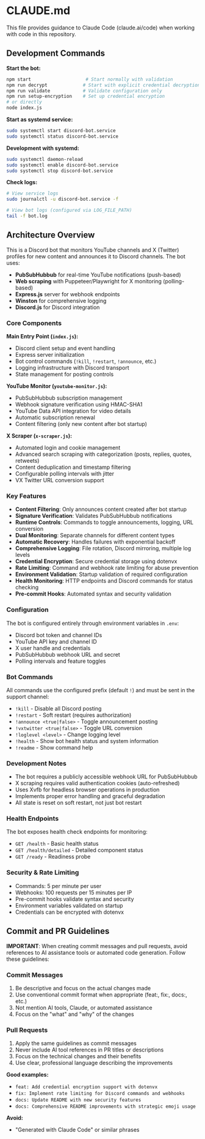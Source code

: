 # CLAUDE.md

This file provides guidance to Claude Code (claude.ai/code) when working with code in this repository.

## Development Commands

**Start the bot:**
```bash
npm start                    # Start normally with validation
npm run decrypt             # Start with explicit credential decryption
npm run validate            # Validate configuration only
npm run setup-encryption    # Set up credential encryption
# or directly
node index.js
```

**Start as systemd service:**
```bash
sudo systemctl start discord-bot.service
sudo systemctl status discord-bot.service
```

**Development with systemd:**
```bash
sudo systemctl daemon-reload
sudo systemctl enable discord-bot.service
sudo systemctl stop discord-bot.service
```

**Check logs:**
```bash
# View service logs
sudo journalctl -u discord-bot.service -f

# View bot logs (configured via LOG_FILE_PATH)
tail -f bot.log
```

## Architecture Overview

This is a Discord bot that monitors YouTube channels and X (Twitter) profiles for new content and announces it to Discord channels. The bot uses:

- **PubSubHubbub** for real-time YouTube notifications (push-based)
- **Web scraping** with Puppeteer/Playwright for X monitoring (polling-based)
- **Express.js** server for webhook endpoints
- **Winston** for comprehensive logging
- **Discord.js** for Discord integration

### Core Components

**Main Entry Point (`index.js`):**
- Discord client setup and event handling
- Express server initialization
- Bot control commands (`!kill`, `!restart`, `!announce`, etc.)
- Logging infrastructure with Discord transport
- State management for posting controls

**YouTube Monitor (`youtube-monitor.js`):**
- PubSubHubbub subscription management
- Webhook signature verification using HMAC-SHA1
- YouTube Data API integration for video details
- Automatic subscription renewal
- Content filtering (only new content after bot startup)

**X Scraper (`x-scraper.js`):**
- Automated login and cookie management
- Advanced search scraping with categorization (posts, replies, quotes, retweets)
- Content deduplication and timestamp filtering
- Configurable polling intervals with jitter
- VX Twitter URL conversion support

### Key Features

- **Content Filtering**: Only announces content created after bot startup
- **Signature Verification**: Validates PubSubHubbub notifications
- **Runtime Controls**: Commands to toggle announcements, logging, URL conversion
- **Dual Monitoring**: Separate channels for different content types
- **Automatic Recovery**: Handles failures with exponential backoff
- **Comprehensive Logging**: File rotation, Discord mirroring, multiple log levels
- **Credential Encryption**: Secure credential storage using dotenvx
- **Rate Limiting**: Command and webhook rate limiting for abuse prevention
- **Environment Validation**: Startup validation of required configuration
- **Health Monitoring**: HTTP endpoints and Discord commands for status checking
- **Pre-commit Hooks**: Automated syntax and security validation

### Configuration

The bot is configured entirely through environment variables in `.env`:
- Discord bot token and channel IDs
- YouTube API key and channel ID
- X user handle and credentials
- PubSubHubbub webhook URL and secret
- Polling intervals and feature toggles

### Bot Commands

All commands use the configured prefix (default `!`) and must be sent in the support channel:
- `!kill` - Disable all Discord posting
- `!restart` - Soft restart (requires authorization)
- `!announce <true|false>` - Toggle announcement posting
- `!vxtwitter <true|false>` - Toggle URL conversion
- `!loglevel <level>` - Change logging level
- `!health` - Show bot health status and system information
- `!readme` - Show command help

### Development Notes

- The bot requires a publicly accessible webhook URL for PubSubHubbub
- X scraping requires valid authentication cookies (auto-refreshed)
- Uses Xvfb for headless browser operations in production
- Implements proper error handling and graceful degradation
- All state is reset on soft restart, not just bot restart

### Health Endpoints

The bot exposes health check endpoints for monitoring:
- `GET /health` - Basic health status
- `GET /health/detailed` - Detailed component status
- `GET /ready` - Readiness probe

### Security & Rate Limiting

- Commands: 5 per minute per user
- Webhooks: 100 requests per 15 minutes per IP
- Pre-commit hooks validate syntax and security
- Environment variables validated on startup
- Credentials can be encrypted with dotenvx

## Commit and PR Guidelines

**IMPORTANT**: When creating commit messages and pull requests, avoid references to AI assistance tools or automated code generation. Follow these guidelines:

### Commit Messages
1. Be descriptive and focus on the actual changes made
2. Use conventional commit format when appropriate (feat:, fix:, docs:, etc.)
3. Not mention AI tools, Claude, or automated assistance
4. Focus on the "what" and "why" of the changes

### Pull Requests
1. Apply the same guidelines as commit messages
2. Never include AI tool references in PR titles or descriptions
3. Focus on the technical changes and their benefits
4. Use clear, professional language describing the improvements

**Good examples:**
- `feat: Add credential encryption support with dotenvx`
- `fix: Implement rate limiting for Discord commands and webhooks`
- `docs: Update README with new security features`
- `docs: Comprehensive README improvements with strategic emoji usage`

**Avoid:**
- "Generated with Claude Code" or similar phrases